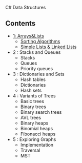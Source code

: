 C# Data Structures 
## Contents
- [ 1: Arrays&Lists](Arrays%20And%20Lists)
  - [Sorting Algorithms](Arrays%20And%20Lists/Soritng_Algorithms)
  - [Simple Lists & Linked Lists](Simple%20Lists%20and%20Linked%20List)
- 2 : Stacks and Queues
  - Stacks
  - Queues
  - Priority queues
- 3 : Dictionaries and Sets
  - Hash tables
  - Dictionaries
  - Hash sets
- 4 : Variants of Trees
  - Basic trees
  - Binary trees
  - Binary search trees
  - AVL trees
  - Binary heaps
  - Binomial heaps
  - Fibonacci heaps
- 5 : Exploring Graphs
  - Implementation
  - Traversal
  - MST
